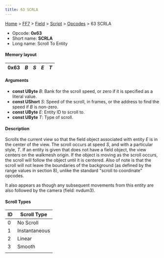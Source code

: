 ```yaml
---
title: 63 SCRLA
---
```


[Home](../../../../Main%20Page.md.md) > [FF7](../../../../FF7.md) > [Field](../../../Field.md) > [Script](../../Script.md) > [Opcodes](../Opcodes.md) > 63 SCRLA

-   Opcode: **0x63**
-   Short name: **SCRLA**
-   Long name: Scroll To Entity

#### Memory layout

| 0x63 | *B* | *S* | *E* | *T* |
|------|-----|-----|-----|-----|

#### Arguments

-   **const UByte** *B*: Bank for the scroll speed, or zero if it is
    specified as a literal value.
-   **const UShort** *S*: Speed of the scroll, in frames, or the address
    to find the speed if *B* is non-zero.
-   **const UByte** *E*: Entity ID to scroll to.
-   **const UByte** *T*: Type of scroll.

#### Description

Scrolls the current view so that the field object associated with entity
*E* is in the center of the view. The scroll occurs at speed *S*, and
with a particular style, *T*. If an entity is given that does not have a
field object, the view centers on the walkmesh origin. If the object is
moving as the scroll occurs, the scroll will follow the object until it
is centered. Also of note is that the scroll will not leave the
boundaries of the background (as defined by the range values in section
8), unlike the standard "scroll to coordinate" opcodes.

It also appears as though any subsequent movements from this entity are
also followed by the camera (field: nvdum3).

#### Scroll Types

| ID  | Scroll Type   |
|-----|---------------|
| 0   | No Scroll     |
| 1   | Instantaneous |
| 2   | Linear        |
| 3   | Smooth        |
|     |               |
